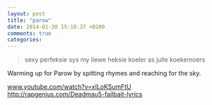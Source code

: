 ```yaml
---
layout: post
title: "parow"
date: 2014-01-30 15:18:37 +0200
comments: true
categories: 
---
```

> sexy perfeksie
> sys my liewe heksie
> koeler as julle koekemoers

Warming up for Parow by spitting rhymes and reaching for the sky.

www.youtube.com/watch?v=xILoKSumFtU
http://rapgenius.com/Deadmau5-failbait-lyrics
